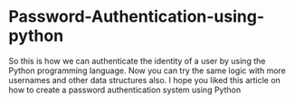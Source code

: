 # Password-Authentication-using-python 
So this is how we can authenticate the identity of a user by using the Python
 programming language. Now you can try the same logic with more usernames
 and other data structures also.
 I hope you liked this article on how to create a
 password authentication system using Python

